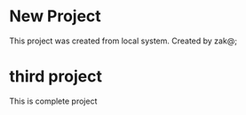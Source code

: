 # New Project 


 This project was created from local system.
 Created by zak@;
 # third project

 This is complete project 